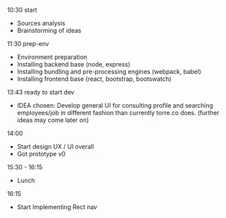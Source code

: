 10:30 start
- Sources analysis
- Brainstorming of ideas

11:30 prep-env
- Environment preparation
- Installing backend base (node, express)
- Installing bundling and pre-processing engines (webpack, babel)
- Installing frontend base (react, bootstrap, bootswatch)

13:43 ready to start dev
- IDEA chosen: Develop general UI for consulting profile and searching employees/job in different fashion than currently torre.co does. (further ideas may come later on)

14:00
- Start design UX / UI overall
- Got prototype v0

15:30 - 16:15
- Lunch

16:15
- Start Implementing Rect nav
